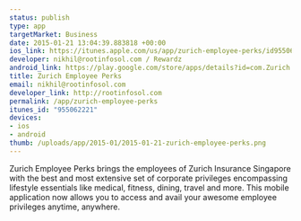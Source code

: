 ```yaml
--- 
status: publish
type: app
targetMarket: Business
date: 2015-01-21 13:04:39.883818 +00:00
ios_link: https://itunes.apple.com/us/app/zurich-employee-perks/id955062221?ls=1&mt=8#
developer: nikhil@rootinfosol.com / Rewardz
android_link: https://play.google.com/store/apps/details?id=com.Zurich.Zurich&hl=en
title: Zurich Employee Perks
email: nikhil@rootinfosol.com
developer_link: http://rootinfosol.com
permalink: /app/zurich-employee-perks
itunes_id: "955062221"
devices: 
- ios
- android
thumb: /uploads/app/2015-01/2015-01-21-zurich-employee-perks.png
---
```


Zurich Employee Perks brings the employees of Zurich Insurance Singapore with the best and most extensive set of corporate privileges encompassing lifestyle essentials like medical, fitness, dining, travel and more. This mobile application now allows you to access and avail your awesome employee privileges anytime, anywhere.
